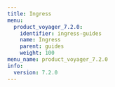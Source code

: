 ```yaml
---
title: Ingress
menu:
  product_voyager_7.2.0:
    identifier: ingress-guides
    name: Ingress
    parent: guides
    weight: 100
menu_name: product_voyager_7.2.0
info:
  version: 7.2.0
---
```


